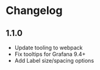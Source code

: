 # Changelog

## 1.1.0

- Update tooling to webpack
- Fix tooltips for Grafana 9.4+
- Add Label size/spacing options